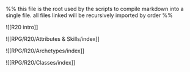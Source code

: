 %% this file is the root used by the scripts to compile markdown into a single file. all files linked will be recursively imported by order %%

![[R20 intro]]

![[RPG/R20/Attributes & Skills/index]]

![[RPG/R20/Archetypes/index]]

![[RPG/R20/Classes/index]]

